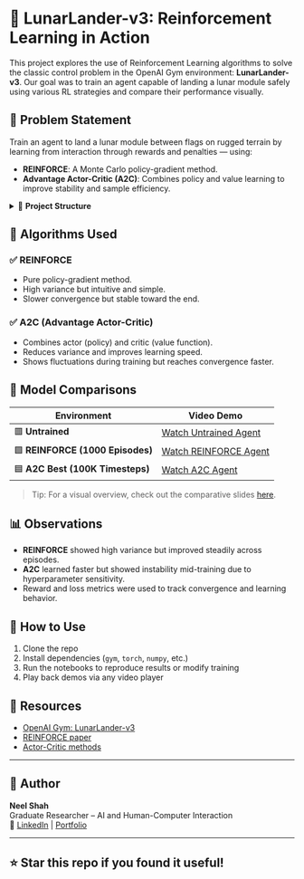 # 🚀 LunarLander-v3: Reinforcement Learning in Action

This project explores the use of Reinforcement Learning algorithms to solve the classic control problem in the OpenAI Gym environment: **LunarLander-v3**. Our goal was to train an agent capable of landing a lunar module safely using various RL strategies and compare their performance visually.

## 🎯 Problem Statement

Train an agent to land a lunar module between flags on rugged terrain by learning from interaction through rewards and penalties — using:

- **REINFORCE**: A Monte Carlo policy-gradient method.
- **Advantage Actor-Critic (A2C)**: Combines policy and value learning to improve stability and sample efficiency.

<details>
<summary>📂 <strong>Project Structure</strong></summary>

```
LunarLander/
├── A2C_Latest.mp4                # Latest A2C model demo
├── A2C_best.mp4                  # Best-performing A2C agent demo
├── A2C_Reinforce_models.zip      # Trained model weights (A2C + REINFORCE)
├── ActorCritic_lunar_lander.zip  # Actor-Critic model snapshot
├── LunarLander_REINFORCE.ipynb   # Training notebook for REINFORCE
├── LunarLanderSAC.ipynb          # SAC implementation or placeholder
├── REINFORCE.mp4                 # REINFORCE agent demo video
├── Un-Trained.mp4                # Baseline video of random (untrained) agent
├── logs/
│   ├── best_model/
│   │   └── best_model.zip        # Best A2C model (stable-baselines3 format)
│   ├── best_model.zip            # Backup or flattened best model
│   └── evaluations.npz           # Evaluation metrics
├── policy.pth                    # Trained policy (PyTorch format)
├── ppo_logs/                     # PPO training logs (if applicable)
└── LunarLander_Slides.pdf    # Final presentation slides
```

</details>




## 🧠 Algorithms Used

### ✅ REINFORCE
- Pure policy-gradient method.
- High variance but intuitive and simple.
- Slower convergence but stable toward the end.

### ✅ A2C (Advantage Actor-Critic)
- Combines actor (policy) and critic (value function).
- Reduces variance and improves learning speed.
- Shows fluctuations during training but reaches convergence faster.

## 🎥 Model Comparisons

| Environment | Video Demo |
|-------------|------------|
| 🟥 **Untrained** | [Watch Untrained Agent](./Un-Trained.mp4) |
| 🟩 **REINFORCE (1000 Episodes)** | [Watch REINFORCE Agent](./REINFORCE.mp4) |
| 🟦 **A2C Best (100K Timesteps)** | [Watch A2C Agent](./A2C_best.mp4) |

> Tip: For a visual overview, check out the comparative slides [here](./LunarLander_Slides%20(2).pdf).

## 📊 Observations

- **REINFORCE** showed high variance but improved steadily across episodes.
- **A2C** learned faster but showed instability mid-training due to hyperparameter sensitivity.
- Reward and loss metrics were used to track convergence and learning behavior.

## 🔧 How to Use

1. Clone the repo
2. Install dependencies (`gym`, `torch`, `numpy`, etc.)
3. Run the notebooks to reproduce results or modify training
4. Play back demos via any video player

## 📎 Resources

- [OpenAI Gym: LunarLander-v3](https://www.gymlibrary.dev/environments/box2d/lunar_lander/)
- [REINFORCE paper](https://link.springer.com/article/10.1007/BF00992696)
- [Actor-Critic methods](https://medium.com/intro-to-artificial-intelligence/the-actor-critic-reinforcement-learning-algorithm-c8095a655c14)

---

## 📌 Author

**Neel Shah**  
Graduate Researcher – AI and Human-Computer Interaction  
📧 [LinkedIn](https://www.linkedin.com/in/neelshah27) | [Portfolio](#)

---

## ⭐️ Star this repo if you found it useful!
